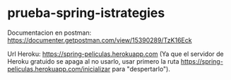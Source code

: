 # prueba-spring-istrategies

Documentacion en postman: https://documenter.getpostman.com/view/15390289/TzK16Eck

Url Heroku: https://spring-peliculas.herokuapp.com (Ya que el servidor de Heroku gratuido se apaga al no usarlo, usar primero 
la ruta https://spring-peliculas.herokuapp.com/inicializar para "despertarlo").
